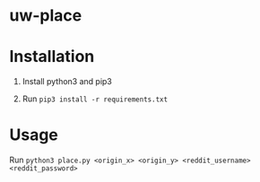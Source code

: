 uw-place
==

# Installation

1. Install python3 and pip3

2. Run `pip3 install -r requirements.txt`

# Usage

Run `python3 place.py <origin_x> <origin_y> <reddit_username> <reddit_password>`
